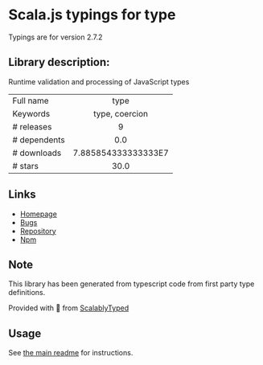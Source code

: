 
# Scala.js typings for type

Typings are for version 2.7.2

## Library description:
Runtime validation and processing of JavaScript types

|                    |                 |
| ------------------ | :-------------: |
| Full name          | type |
| Keywords           | type, coercion |
| # releases         | 9 |
| # dependents       | 0.0 |
| # downloads        | 7.885854333333333E7 |
| # stars            | 30.0 |

## Links
- [Homepage](https://github.com/medikoo/type#readme)
- [Bugs](https://github.com/medikoo/type/issues)
- [Repository](https://github.com/medikoo/type)
- [Npm](https://www.npmjs.com/package/type)
    


## Note
This library has been generated from typescript code from first party type definitions.

Provided with :purple_heart: from [ScalablyTyped](https://github.com/oyvindberg/ScalablyTyped)

## Usage
See [the main readme](../../readme.md) for instructions.


